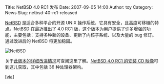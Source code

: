 Title: NetBSD 4.0 RC1 发布
Date: 2007-09-05 14:00
Author: toy
Category: News
Slug: netbsd-40-rc1-released

[NetBSD](http://www.netbsd.org/) 是适合多种平台的开源 UNIX
操作系统，它具有安全，且高度可移植的特点。NetBSD 在最近推出了 4.0 RC1
版，这个版本为用户提供了许多增强的功能，主要包括：支持多种新的设备、更新了内核子系统、以及大量的
bug 修订。通过改进后的 NetBSD 将更加稳固。

![NetBSD](http://i.linuxtoy.org/i/2007/09/netbsd-logo.png)

关于[此版本的详细改进情况](ftp://ftp.netbsd.org/pub/NetBSD-daily/netbsd-4-0-RC1/200709011431Z/i386/INSTALL.html#Changes%20Between%20The%20NetBSD%203.0%20and%204.0%20Releases)可查阅这里了解。[NetBSD
4.0 RC1 的安装 CD
映像](ftp://ftp.netbsd.org/pub/NetBSD-daily/netbsd-4-0-RC1/200709011431Z/iso/)可到这儿获取，其中包括
36 种处理器架构。

[[via](http://distrowatch.com/?newsid=04449)]
